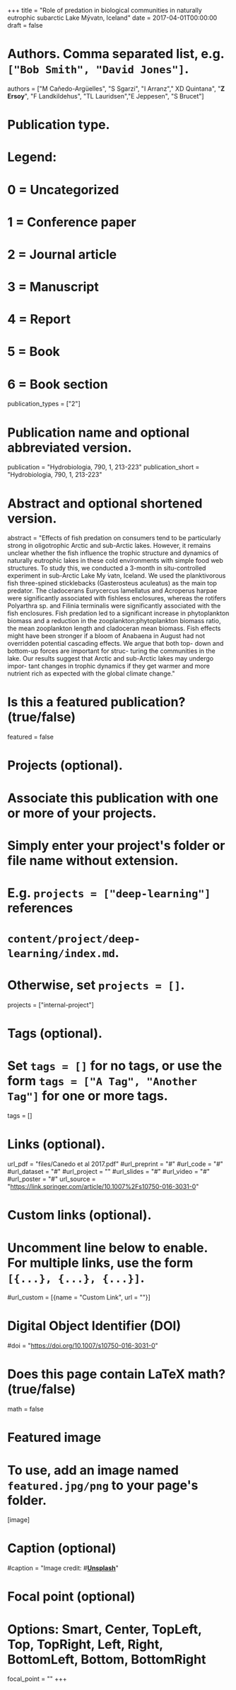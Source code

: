 +++
title = "Role of predation in biological communities in naturally eutrophic subarctic Lake Mývatn, Iceland"
date = 2017-04-01T00:00:00
draft = false

# Authors. Comma separated list, e.g. `["Bob Smith", "David Jones"]`.
authors = ["M Cañedo-Argüelles", "S Sgarzi", "I Arranz"," XD Quintana", "**Z Ersoy**", "F Landkildehus", "TL Lauridsen","E Jeppesen", "S Brucet"]


# Publication type.
# Legend:
# 0 = Uncategorized
# 1 = Conference paper
# 2 = Journal article
# 3 = Manuscript
# 4 = Report
# 5 = Book
# 6 = Book section
publication_types = ["2"]

# Publication name and optional abbreviated version.
publication = "Hydrobiologia, 790, 1, 213-223"
publication_short = "Hydrobiologia, 790, 1, 213-223"

# Abstract and optional shortened version.
abstract = "Effects of fish predation on consumers tend to be particularly strong in oligotrophic Arctic and sub-Arctic lakes. However, it remains unclear whether the fish influence the trophic structure and dynamics of naturally eutrophic lakes in these cold environments with simple food web structures. To study this, we conducted a 3-month in situ-controlled experiment in sub-Arctic Lake My ́vatn, Iceland. We used the planktivorous fish three-spined sticklebacks (Gasterosteus aculeatus) as the main top predator. The cladocerans Eurycercus lamellatus and Acroperus harpae were significantly associated with fishless enclosures, whereas the rotifers Polyarthra sp. and Filinia terminalis were significantly associated with the fish enclosures. Fish predation led to a significant increase in phytoplankton biomass and a reduction in the zooplankton:phytoplankton biomass ratio, the mean zooplankton length and cladoceran mean biomass. Fish effects might have been stronger if a bloom of Anabaena in August had not overridden potential cascading effects. We argue that both top- down and bottom-up forces are important for struc- turing the communities in the lake. Our results suggest that Arctic and sub-Arctic lakes may undergo impor- tant changes in trophic dynamics if they get warmer and more nutrient rich as expected with the global climate change."

# Is this a featured publication? (true/false)
featured = false

# Projects (optional).
#   Associate this publication with one or more of your projects.
#   Simply enter your project's folder or file name without extension.
#   E.g. `projects = ["deep-learning"]` references 
#   `content/project/deep-learning/index.md`.
#   Otherwise, set `projects = []`.
projects = ["internal-project"]

# Tags (optional).
#   Set `tags = []` for no tags, or use the form `tags = ["A Tag", "Another Tag"]` for one or more tags.
tags = []

# Links (optional).
url_pdf = "files/Canedo et al 2017.pdf"
#url_preprint = "#"
#url_code = "#"
#url_dataset = "#"
#url_project = ""
#url_slides = "#"
#url_video = "#"
#url_poster = "#"
url_source = "https://link.springer.com/article/10.1007%2Fs10750-016-3031-0"

# Custom links (optional).
#   Uncomment line below to enable. For multiple links, use the form `[{...}, {...}, {...}]`.
#url_custom = [{name = "Custom Link", url = ""}]

# Digital Object Identifier (DOI)
#doi = "https://doi.org/10.1007/s10750-016-3031-0"

# Does this page contain LaTeX math? (true/false)
math = false

# Featured image
# To use, add an image named `featured.jpg/png` to your page's folder. 
[image]
  # Caption (optional)
 #caption = "Image credit: #[**Unsplash**](https://unsplash.com/photos/pLCdAaMFLTE)"

  # Focal point (optional)
  # Options: Smart, Center, TopLeft, Top, TopRight, Left, Right, BottomLeft, Bottom, BottomRight
  focal_point = ""
+++


